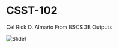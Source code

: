 # CSST-102
Cel Rick D. Almario From BSCS 3B Outputs

![Slide1](https://github.com/user-attachments/assets/a1fa5732-8f94-4a70-bc06-62575d082d83)

